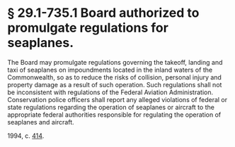 # § 29.1-735.1 Board authorized to promulgate regulations for seaplanes.

<p>The Board may promulgate regulations governing the takeoff, landing and taxi of seaplanes on impoundments located in the inland waters of the Commonwealth, so as to reduce the risks of collision, personal injury and property damage as a result of such operation. Such regulations shall not be inconsistent with regulations of the Federal Aviation Administration. Conservation police officers shall report any alleged violations of federal or state regulations regarding the operation of seaplanes or aircraft to the appropriate federal authorities responsible for regulating the operation of seaplanes and aircraft.</p><p>1994, c. <a href='http://lis.virginia.gov/cgi-bin/legp604.exe?941+ful+CHAP0414'>414</a>.</p>